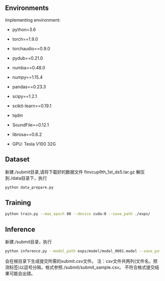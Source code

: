 ## Environments
Implementing environment:  
- python=3.6
- torch==1.9.0
- torchaudio==0.9.0
- pydub==0.21.0
- numba==0.48.0
- numpy==1.15.4
- pandas==0.23.3
- scipy==1.2.1
- scikit-learn==0.19.1
- tqdm
- SoundFile==0.12.1
- librosa==0.6.2

- GPU: Tesla V100 32G  



## Dataset

新建./submit目录,请将下载好的数据文件 finvcup9th_1st_ds5.tar.gz 解压到./data目录下，执行
```bash
python data_prepare.py
```


## Training

```bash
python train.py --max_epoch 80 --device cuda:0 --save_path ./exps/
```


## Inference

新建./submit目录，执行
```bash
python inference.py --model_path exps/model/model_0001.model --save_path ./submit/submit.csv
```
会在根目录下生成提交所需的submit.csv文件。
注：csv文件共两列(文件名，预测标签)以逗号分隔，格式参照./submit/submit_sample.csv。
    不符合格式提交结果可能会出错。
